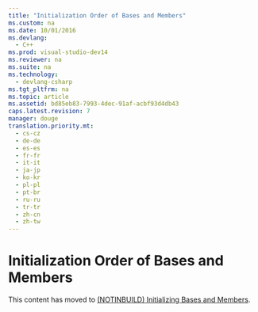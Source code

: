 ```yaml
---
title: "Initialization Order of Bases and Members"
ms.custom: na
ms.date: 10/01/2016
ms.devlang: 
  - C++
ms.prod: visual-studio-dev14
ms.reviewer: na
ms.suite: na
ms.technology: 
  - devlang-csharp
ms.tgt_pltfrm: na
ms.topic: article
ms.assetid: bd85eb83-7993-4dec-91af-acbf93d4db43
caps.latest.revision: 7
manager: douge
translation.priority.mt: 
  - cs-cz
  - de-de
  - es-es
  - fr-fr
  - it-it
  - ja-jp
  - ko-kr
  - pl-pl
  - pt-br
  - ru-ru
  - tr-tr
  - zh-cn
  - zh-tw
---
```

# Initialization Order of Bases and Members
This content has moved to [(NOTINBUILD) Initializing Bases and Members](assetId:///2f71377e-2b6b-49da-9a26-18e9b40226a1).